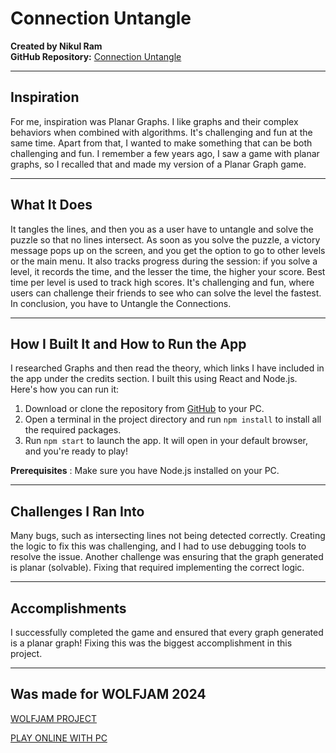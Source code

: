 
# Connection Untangle

**Created by Nikul Ram**  
**GitHub Repository:** [Connection Untangle](https://github.com/nikulram/connection-untangle)

---

## Inspiration

For me, inspiration was Planar Graphs. I like graphs and their complex behaviors when combined with algorithms. It's challenging and fun at the same time. Apart from that, I wanted to make something that can be both challenging and fun. I remember a few years ago, I saw a game with planar graphs, so I recalled that and made my version of a Planar Graph game.

---

## What It Does

It tangles the lines, and then you as a user have to untangle and solve the puzzle so that no lines intersect. As soon as you solve the puzzle, a victory message pops up on the screen, and you get the option to go to other levels or the main menu. It also tracks progress during the session: if you solve a level, it records the time, and the lesser the time, the higher your score. Best time per level is used to track high scores. It's challenging and fun, where users can challenge their friends to see who can solve the level the fastest. In conclusion, you have to Untangle the Connections.

---

## How I Built It and How to Run the App

I researched Graphs and then read the theory, which links I have included in the app under the credits section. I built this using React and Node.js. Here's how you can run it:

1. Download or clone the repository from [GitHub](https://github.com/nikulram/connection-untangle) to your PC.
2. Open a terminal in the project directory and run `npm install` to install all the required packages.
3. Run `npm start` to launch the app. It will open in your default browser, and you're ready to play!

**Prerequisites** :
Make sure you have Node.js installed on your PC.

---

## Challenges I Ran Into

Many bugs, such as intersecting lines not being detected correctly. Creating the logic to fix this was challenging, and I had to use debugging tools to resolve the issue. Another challenge was ensuring that the graph generated is planar (solvable). Fixing that required implementing the correct logic.

---

## Accomplishments

I successfully completed the game and ensured that every graph generated is a planar graph! Fixing this was the biggest accomplishment in this project.

---

## Was made for WOLFJAM 2024 
[WOLFJAM PROJECT](https://devpost.com/software/connection-untangle)

[PLAY ONLINE WITH PC](https://nikulram.github.io/connection-untangle/)